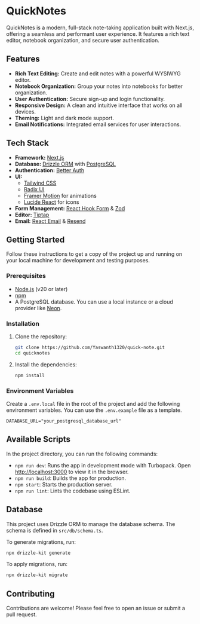 # QuickNotes

QuickNotes is a modern, full-stack note-taking application built with Next.js, offering a seamless and performant user experience. It features a rich text editor, notebook organization, and secure user authentication.

## Features

*   **Rich Text Editing:** Create and edit notes with a powerful WYSIWYG editor.
*   **Notebook Organization:** Group your notes into notebooks for better organization.
*   **User Authentication:** Secure sign-up and login functionality.
*   **Responsive Design:** A clean and intuitive interface that works on all devices.
*   **Theming:** Light and dark mode support.
*   **Email Notifications:** Integrated email services for user interactions.

## Tech Stack

*   **Framework:** [Next.js](https://nextjs.org/)
*   **Database:** [Drizzle ORM](https://orm.drizzle.team/) with [PostgreSQL](https://www.postgresql.org/)
*   **Authentication:** [Better Auth](https://github.com/better-auth/better-auth)
*   **UI:**
    *   [Tailwind CSS](https://tailwindcss.com/)
    *   [Radix UI](https://www.radix-ui.com/)
    *   [Framer Motion](https://www.framer.com/motion/) for animations
    *   [Lucide React](https://lucide.dev/guide/packages/lucide-react) for icons
*   **Form Management:** [React Hook Form](https://react-hook-form.com/) & [Zod](https://zod.dev/)
*   **Editor:** [Tiptap](https://tiptap.dev/)
*   **Email:** [React Email](https://react.email/) & [Resend](https://resend.com/)

## Getting Started

Follow these instructions to get a copy of the project up and running on your local machine for development and testing purposes.

### Prerequisites

*   [Node.js](https://nodejs.org/en/) (v20 or later)
*   [npm](https://www.npmjs.com/)
*   A PostgreSQL database. You can use a local instance or a cloud provider like [Neon](https://neon.tech/).

### Installation

1.  Clone the repository:
    ```bash
    git clone https://github.com/Yaswanth1320/quick-note.git
    cd quicknotes
    ```

2.  Install the dependencies:
    ```bash
    npm install
    ```

### Environment Variables

Create a `.env.local` file in the root of the project and add the following environment variables. You can use the `.env.example` file as a template.

```
DATABASE_URL="your_postgresql_database_url"
```

## Available Scripts

In the project directory, you can run the following commands:

*   `npm run dev`: Runs the app in development mode with Turbopack. Open [http://localhost:3000](http://localhost:3000) to view it in the browser.
*   `npm run build`: Builds the app for production.
*   `npm start`: Starts the production server.
*   `npm run lint`: Lints the codebase using ESLint.

## Database

This project uses Drizzle ORM to manage the database schema. The schema is defined in `src/db/schema.ts`.

To generate migrations, run:
```bash
npx drizzle-kit generate
```

To apply migrations, run:
```bash
npx drizzle-kit migrate
```

## Contributing

Contributions are welcome! Please feel free to open an issue or submit a pull request.

